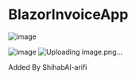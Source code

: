 # BlazorInvoiceApp

  ![image](https://github.com/shihabarifi/BlazorInvoiceApp/assets/71707100/bee4b9c9-ef51-49ae-89f9-ed9417ab609e)

  ![image](https://github.com/shihabarifi/BlazorInvoiceApp/assets/71707100/748d07ee-0d8e-4e4f-a72f-8e2eaa8fdd38)
  ![Uploading image.png…]()
  
Added By ShihabAl-arifi
  


